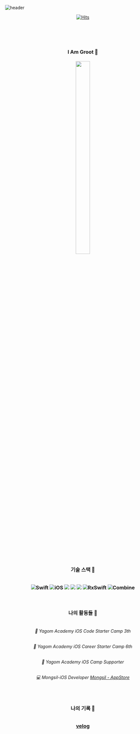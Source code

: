 ![header](https://capsule-render.vercel.app/api?type=waving&color=facc9e&height=300&section=header&text=Groot🌱%20&fontSize=90)

<div align="center">


[![Hits](https://hits.seeyoufarm.com/api/count/incr/badge.svg?url=https://github.com/Groot-94)](https://hits.seeyoufarm.com)                    



<br/> 

<h3 align="center">
<br>
<br> I Am Groot 🌱<br/> 
<br>
<img src = "https://user-images.githubusercontent.com/96932116/215054446-3966115f-7acd-4dad-ae18-7f540b70fb8a.jpeg" width = "30%" height = "40%">
</h3>
<br/> 

<br>

<h3 align="center"> 기술 스택 🌱 
<br>
<br>

![Swift](https://img.shields.io/badge/Swift-FA7343?style=flat-square&logo=Swift&logoColor=white) 
![iOS](https://img.shields.io/badge/iOS-222222?style=flat-square&logo=Apple&logoColor=white) 
<img src="https://img.shields.io/badge/XCode-147EFB?style=flat-square&logo=xcode&logoColor=white"/>
<img src="https://img.shields.io/badge/GitHub-181717?style=flat-square&logo=github&logoColor=white"/> 
<img src="https://img.shields.io/badge/Git-F05032?style=flat-square&logo=Git&logoColor=white"/>
![RxSwift](https://img.shields.io/badge/RxSwift-1517170?style=flat-square&logo=RxSwift&logoColor=white) 
![Combine](https://img.shields.io/badge/Combine-147200?style=flat-square&logo=Combine&logoColor=white) 

<br/>

<h3 align="center"> 나의 활동들 🌱 
<br>
<br>

###### 🐻 Yagom Academy iOS Code Starter Camp 3th  
###### 🐻 Yagom Academy iOS Career Starter Camp 6th
###### 🐻 Yagom Academy iOS Camp Supporter
###### 💻 Mongsil-iOS Developer [Mongsil - AppStore](https://apps.apple.com/kr/app/%EB%AA%BD%EC%8B%A4-mongsil/id1666528737)
  <br>
 
 <h3 align="center"> 나의 기록 🌱 
<br>
<br>

[velog](https://velog.io/@iamgroot1231)

   <br>

</div>
